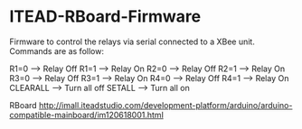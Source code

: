 ITEAD-RBoard-Firmware
=====================

Firmware to control the relays via serial connected to a XBee unit.
Commands are as follow:

R1=0  --> Relay Off
R1=1  --> Relay On
R2=0  --> Relay Off
R2=1  --> Relay On
R3=0  --> Relay Off
R3=1  --> Relay On
R4=0  --> Relay Off
R4=1  --> Relay On
CLEARALL  --> Turn all off
SETALL    --> Turn all on

RBoard
http://imall.iteadstudio.com/development-platform/arduino/arduino-compatible-mainboard/im120618001.html

